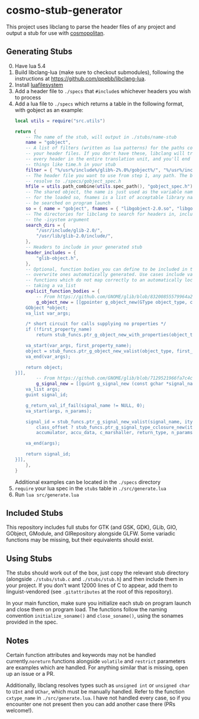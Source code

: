 # cosmo-stub-generator

This project uses libclang to parse the header files of any project and output
a stub for use with [cosmopolitan](https://github.com/jart/cosmopolitan).

## Generating Stubs

0. Have lua 5.4
1. Build libclang-lua (make sure to checkout submodules), following the
   instructions at https://github.com/ppebb/libclang-lua.
2. Install [luafilesystem](https://lunarmodules.github.io/luafilesystem/)
3. Add a header file to `./specs` that `#include`s whichever headers you wish
   to process
4. Add a lua file to `./specs` which returns a table in the following format,
   with gobject as an example:
    ```lua
    local utils = require("src.utils")

    return {
        -- The name of the stub, will output in ./stubs/name-stub
        name = "gobject",
        -- A list of filters (written as lua patterns) for the paths containing
        -- your header files. If you don't have these, libclang will traverse
        -- every header in the entire translation unit, and you'll end up with
        -- things like time.h in your stub
        filter = { "%/usr%/include%/glib%-2%.0%/gobject%/", "%/usr%/include%/glib%-2%.0%/glib%-object%.h%/" },
        -- The header file you want to use from step 1, any path. The below will
        -- resolve to ./specs/gobject_spec.h
        hfile = utils.path_combine(utils.spec_path(), "gobject_spec.h"),
        -- The shared object, the name is just used as the variable name internally
        -- for the loaded so, fnames is a list of acceptable library names which will
        -- be searched on program launch
        so = { name = "gobject", fnames = { "libgobject-2.0.so", "libgobject-2.0-0.dll" } },
        -- The directories for libclang to search for headers in, included using
        -- the -isystem argument
        search_dirs = {
            "/usr/include/glib-2.0/",
            "/usr/lib/glib-2.0/include/",
        },
        -- Headers to include in your generated stub
        header_includes = {
            "glib-object.h",
        },
        -- Optional, function bodies you can define to be included in the stub to
        -- overwrite ones automatically generated. Use cases include variadic
        -- functions which do not map correctly to an automatically located function
        -- taking a va_list
        explicit_function_bodies = {
            -- From https://github.com/GNOME/glib/blob/83200855579964a20d3929f37a37431e4952d156/gobject/gobject.c#L2406
            g_object_new = [[gpointer g_object_new(GType object_type, const gchar *first_property_name, ...) {
        GObject *object;
        va_list var_args;

        /* short circuit for calls supplying no properties */
        if (!first_property_name)
            return stub_funcs.ptr_g_object_new_with_properties(object_type, 0, NULL, NULL);

        va_start(var_args, first_property_name);
        object = stub_funcs.ptr_g_object_new_valist(object_type, first_property_name, var_args);
        va_end(var_args);

        return object;
    }]],
            -- From https://github.com/GNOME/glib/blob/7129521966fa7c4cd876b2aa429f1c8d50290902/gobject/gsignal.c#L1399
            g_signal_new = [[guint g_signal_new (const gchar *signal_name, GType itype, GSignalFlags signal_flags, guint class_offset, GSignalAccumulator accumulator, gpointer accu_data, GSignalCMarshaller c_marshaller, GType return_type, guint n_params, ...) {
        va_list args;
        guint signal_id;

        g_return_val_if_fail(signal_name != NULL, 0);
        va_start(args, n_params);

        signal_id = stub_funcs.ptr_g_signal_new_valist(signal_name, itype, signal_flags,
            class_offset ? stub_funcs.ptr_g_signal_type_cclosure_new(itype, class_offset): NULL,
            accumulator, accu_data, c_marshaller, return_type, n_params, args);

        va_end(args);

        return signal_id;
    }]],
        },
    }
    ```
    Additional examples can be located in the `./specs` directory
5. `require` your lua spec in the `stubs` table in `./src/generate.lua`
6. Run `lua src/generate.lua`

## Included Stubs

This repository includes full stubs for GTK (and GSK, GDK), GLib, GIO, GObject,
GModule, and GIRepository alongside GLFW. Some variadic functions may be
missing, but their equivalents should exist.

## Using Stubs

The stubs should work out of the box, just copy the relevant stub directory
(alongside `./stubs/stub.c` and `./stubs/stub.h`) and then include them in your
project. If you don't want 12000 lines of C to appear, add them to
linguist-vendored (see `.gitattributes` at the root of this repository).  

In your main function, make sure you initialize each stub on program launch and
close them on program load. The functions follow the naming convention
`initialize_soname()` and `close_soname()`, using the sonames provided in the
spec.


## Notes

Certain function attributes and keywords may not be handled
currently.`noreturn` functions alongside `volatile` and `restrict` parameters
are examples which are handled. For anything similar that is missing, open up
an issue or a PR.

Additionally, libclang resolves types such as `unsigned int` or `unsigned char`
to `UInt` and `UChar`, which must be manually handled. Refer to the function
`cxtype_name` in `./src/generate.lua`. I have not handled every case, so if you
encounter one not present then you can add another case there (PRs welcome!).
